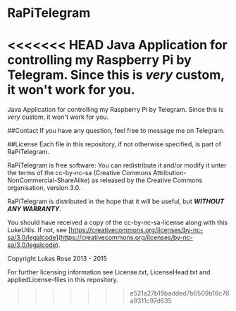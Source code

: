 # RaPiTelegram
<<<<<<< HEAD
Java Application for controlling my Raspberry Pi by Telegram. Since this is *very* custom, it won't work for you.
=======
Java Application for controlling my Raspberry Pi by Telegram. Since this is *very* custom, it won't work for you.

##Contact
If you have any question, feel free to message me on Telegram.

##License
Each file in this repository, if not otherwise specified, is part of RaPiTelegram.

RaPiTelegram is free software: You can redistribute it and/or modify it unter the terms of the cc-by-nc-sa (Creative Commons Attribution-NonCommercial-ShareAlike) as released by the Creative Commons organisation, version 3.0.

RaPiTelegram is distributed in the hope that it will be useful, but **_WITHOUT ANY WARRANTY_**.

You should have received a copy of the cc-by-nc-sa-license along with this LukeUtils. If not, see [https://creativecommons.org/licenses/by-nc-sa/3.0/legalcode](https://creativecommons.org/licenses/by-nc-sa/3.0/legalcode).

Copyright Lukas Rose 2013 - 2015

For further licensing information see License.txt, LicenseHead.txt and appliedLicense-files in this repository.
>>>>>>> e521a27b19badded7b5509b16c76a9311c97d635
